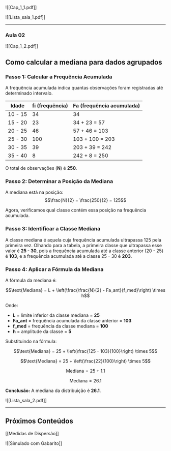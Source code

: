  ![[Cap_1_1.pdf]]

![[Lista_sala_1.pdf]]

---
### Aula 02

![[Cap_1_2.pdf]]

## Como calcular a mediana para dados agrupados

### Passo 1: Calcular a Frequência Acumulada

A frequência acumulada indica quantas observações foram registradas até determinado intervalo.

| **Idade** | **fi (frequência)** | **Fa (frequência acumulada)** |
| --------- | ------------------- | ----------------------------- |
| 10 - 15   | 34                  | 34                            |
| 15 - 20   | 23                  | 34 + 23 = 57                  |
| 20 - 25   | 46                  | 57 + 46 = 103                 |
| 25 - 30   | 100                 | 103 + 100 = 203               |
| 30 - 35   | 39                  | 203 + 39 = 242                |
| 35 - 40   | 8                   | 242 + 8 = 250                 |

O total de observações (**N**) é **250**.

### Passo 2: Determinar a Posição da Mediana

A mediana está na posição:
 $$\frac{N}{2} = \frac{250}{2} = 125$$

Agora, verificamos qual classe contém essa posição na frequência acumulada.

### Passo 3: Identificar a Classe Mediana

A classe mediana é aquela cuja frequência acumulada ultrapassa 125 pela primeira vez. Olhando para a tabela, a primeira classe que ultrapassa esse valor é **25 - 30**, pois a frequência acumulada até a classe anterior (20 - 25) é **103**, e a frequência acumulada até a classe 25 - 30 é **203**.

### Passo 4: Aplicar a Fórmula da Mediana

A fórmula da mediana é:

$$\text{Mediana} = L + \left(\frac{\frac{N}{2} - Fa_ant}{f_med}\right) \times h$$ 

Onde:

- **L** = limite inferior da classe mediana = **25**
- **Fa_ant** = frequência acumulada da classe anterior = **103**
- **f_med** = frequência da classe mediana = **100**
- **h** = amplitude da classe = **5**

Substituindo na fórmula:

$$\text{Mediana} = 25 + \left(\frac{125 - 103}{100}\right) \times 5$$

$$\text{Mediana} = 25 + \left(\frac{22}{100}\right) \times 5$$

$$\text{Mediana} = 25 + 1.1$$

$$\text{Mediana} = 26.1$$

**Conclusão:** A mediana da distribuição é **26.1**.


![[Lista_sala_2.pdf]]

---

## Próximos Conteúdos
[[Medidas de Dispersão]] 


![[Simulado com Gabarito]] 


